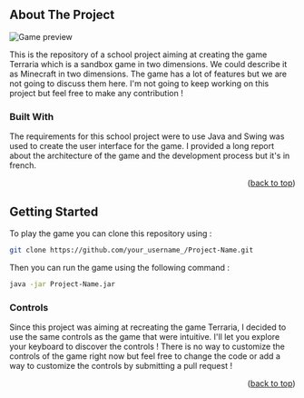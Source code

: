 <!-- ABOUT THE PROJECT -->

## About The Project

![Game preview](https://i.imgur.com/5ecNmAp.png)

This is the repository of a school project aiming at creating the game Terraria which is a sandbox game in two dimensions. We could describe it as Minecraft in two dimensions. The game has a lot of features but we are not going to discuss them here. I'm not going to keep working on this project but feel free to make any contribution !

### Built With

The requirements for this school project were to use Java and Swing was used to create the user interface for the game.
I provided a long report about the architecture of the game and the development process but it's in french.

<p align="right">(<a href="#top">back to top</a>)</p>

## Getting Started

To play the game you can clone this repository using :

```sh
git clone https://github.com/your_username_/Project-Name.git
```

Then you can run the game using the following command :

```sh
java -jar Project-Name.jar
```

### Controls

Since this project was aiming at recreating the game Terraria, I decided to use the same controls as the game that were intuitive. I'll let you explore your keyboard to discover the controls ! There is no way to customize the controls of the game right now but feel free to change the code or add a way to customize the controls by submitting a pull request !

<p align="right">(<a href="#top">back to top</a>)</p>
